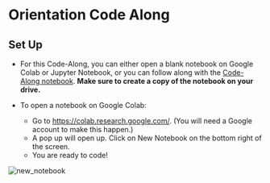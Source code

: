 # Orientation Code Along

## Set Up
- For this Code-Along, you can either open a blank notebook on Google Colab or Jupyter Notebook, or you can follow along with the [Code-Along notebook](https://github.com/bloominstituteoftechnology/ds_code_along_0.1_ds_fundamentals_starter/blob/main/0.1_Distribution_Function_Blank_Notebook.ipynb). **Make sure to create a copy of the notebook on your drive.** 

- To open a notebook on Google Colab:
    - Go to https://colab.research.google.com/. (You will need a Google account to make this happen.) 
    - A pop up will open up. Click on New Notebook on the bottom right of the screen. 
    - You are ready to code!

![new_notebook](https://github.com/bloominstituteoftechnology/ds_code_along_0.1_ds_fundamentals_starter/blob/main/assets/new_notebook_arrow.png?raw=true)
